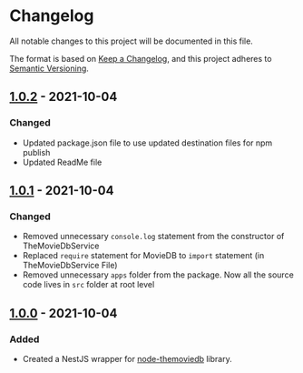 # Changelog

All notable changes to this project will be documented in this file.

The format is based on [Keep a Changelog](https://keepachangelog.com/en/1.0.0/),
and this project adheres to [Semantic Versioning](https://semver.org/spec/v2.0.0.html).

## [1.0.2] - 2021-10-04

### Changed

- Updated package.json file to use updated destination files for npm publish
- Updated ReadMe file

## [1.0.1] - 2021-10-04

### Changed

- Removed unnecessary `console.log` statement from the constructor of TheMovieDbService
- Replaced `require` statement for MovieDB to `import` statement (in TheMovieDbService File)
- Removed unnecessary `apps` folder from the package. Now all the source code lives in `src` folder at root level

## [1.0.0] - 2021-10-04

### Added

- Created a NestJS wrapper for [node-themoviedb](https://www.npmjs.com/package/node-themoviedb) library.

[1.0.2]: https://github.com/harshPPatel/nestjs-themoviedb-api/compare/v1.0.1...v1.0.2
[1.0.1]: https://github.com/harshPPatel/nestjs-themoviedb-api/compare/v1.0.0...v1.0.1
[1.0.0]: https://github.com/harshPPatel/nestjs-themoviedb-api/releases/tag/v1.0.0
